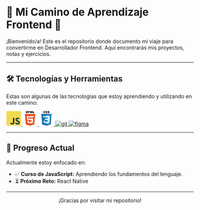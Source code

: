 <div align="left">
  <h1>🚀 Mi Camino de Aprendizaje Frontend 🚀</h1>
  <p>
    ¡Bienvenido/a! Este es el repositorio donde documento mi viaje para convertirme en Desarrollador Frontend. Aquí encontrarás mis proyectos, notas y ejercicios.
  </p>
</div>

---

## 🛠️ Tecnologías y Herramientas

Estas son algunas de las tecnologías que estoy aprendiendo y utilizando en este camino:

<p align="left">
  <a href="https://developer.mozilla.org/en-US/docs/Web/JavaScript" target="_blank" rel="noreferrer">
    <img src="https://raw.githubusercontent.com/devicons/devicon/master/icons/javascript/javascript-original.svg" alt="javascript" width="40" height="40"/>
  </a>
  <a href="https://www.w3.org/html/" target="_blank" rel="noreferrer">
    <img src="https://raw.githubusercontent.com/devicons/devicon/master/icons/html5/html5-original-wordmark.svg" alt="html5" width="40" height="40"/>
  </a>
  <a href="https://www.w3schools.com/css/" target="_blank" rel="noreferrer">
    <img src="https://raw.githubusercontent.com/devicons/devicon/master/icons/css3/css3-original-wordmark.svg" alt="css3" width="40" height="40"/>
  </a>
  <a href="https://git-scm.com/" target="_blank" rel="noreferrer">
    <img src="https://www.vectorlogo.zone/logos/git-scm/git-scm-icon.svg" alt="git" width="40" height="40"/>
  </a>
  <a href="https://www.figma.com/" target="_blank" rel="noreferrer">
    <img src="https://www.vectorlogo.zone/logos/figma/figma-icon.svg" alt="figma" width="40" height="40"/>
  </a>
</p>

---

## 🎯 Progreso Actual

Actualmente estoy enfocado en:

- ✅ **Curso de JavaScript:** Aprendiendo los fundamentos del lenguaje.
- ⏳ **Próximo Reto:** React Native

---

<div align="center">
  <p>¡Gracias por visitar mi repositorio!</p>
</div>
